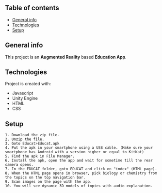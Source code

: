 ## Table of contents
* [General info](#general-info)
* [Technologies](#technologies)
* [Setup](#setup)

## General info
This project is an **Augmented Reality** based **Education App**.
	
## Technologies
Project is created with:
* Javascript
* Unity Engine
* HTML
* CSS
	
## Setup
```
1. Download the zip file.
2. Unzip the file.
3. Goto Educat>Educat.apk
4. Put the apk in your smartphone using a USB cable. (Make sure your smartphone has Android with a version higher or equal to KitKat)
5. Find the apk in File Manager.
6. Install the apk, open the app and wait for sometime till the rear camera opens.
7. In the EDUCAT folder, goto EDUCAT and click on "index" (HTML page).
8. When the HTML page opens in browser, pick biology or chemistry from the topics on the top navigation bar.
9. Scan images on the page with the app.
10. You will see dynamic 3D models of topics with audio explanation.
```
